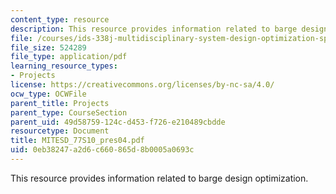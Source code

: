 ```yaml
---
content_type: resource
description: This resource provides information related to barge design optimization.
file: /courses/ids-338j-multidisciplinary-system-design-optimization-spring-2010/0eb38247a2d6c660865d8b0005a0693c_MITESD_77S10_pres04.pdf
file_size: 524289
file_type: application/pdf
learning_resource_types:
- Projects
license: https://creativecommons.org/licenses/by-nc-sa/4.0/
ocw_type: OCWFile
parent_title: Projects
parent_type: CourseSection
parent_uid: 49d58759-124c-d453-f726-e210489cbdde
resourcetype: Document
title: MITESD_77S10_pres04.pdf
uid: 0eb38247-a2d6-c660-865d-8b0005a0693c
---
```

This resource provides information related to barge design optimization.